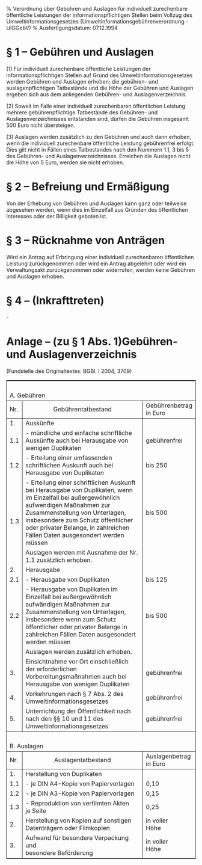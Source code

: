 % Verordnung über Gebühren und Auslagen für individuell zurechenbare öffentliche Leistungen der informationspflichtigen Stellen beim Vollzug des Umweltinformationsgesetzes  (Umweltinformationsgebührenverordnung - UIGGebV)
% Ausfertigungsdatum: 07.12.1994
 
# § 1 – Gebühren und Auslagen

(1) Für individuell zurechenbare öffentliche Leistungen der informationspflichtigen Stellen auf Grund des Umweltinformationsgesetzes werden Gebühren und Auslagen erhoben; die gebühren- und auslagenpflichtigen Tatbestände und die Höhe der Gebühren und Auslagen ergeben sich aus dem anliegenden Gebühren- und Auslagenverzeichnis.

(2) Soweit im Falle einer individuell zurechenbaren öffentlichen Leistung mehrere gebührenpflichtige Tatbestände des Gebühren- und Auslagenverzeichnisses entstanden sind, dürfen die Gebühren insgesamt 500 Euro nicht übersteigen.

(3) Auslagen werden zusätzlich zu den Gebühren und auch dann erhoben, wenn die individuell zurechenbare öffentliche Leistung gebührenfrei erfolgt. Dies gilt nicht in Fällen eines Tatbestandes nach den Nummern 1.1, 3 bis 5 des Gebühren- und Auslagenverzeichnisses. Erreichen die Auslagen nicht die Höhe von 5 Euro, werden sie nicht erhoben.

# § 2 – Befreiung und Ermäßigung

Von der Erhebung von Gebühren und Auslagen kann ganz oder teilweise abgesehen werden, wenn dies im Einzelfall aus Gründen des öffentlichen Interesses oder der Billigkeit geboten ist.

# § 3 – Rücknahme von Anträgen

Wird ein Antrag auf Erbringung einer individuell zurechenbaren öffentlichen Leistung zurückgenommen oder wird ein Antrag abgelehnt oder wird ein Verwaltungsakt zurückgenommen oder widerrufen, werden keine Gebühren und Auslagen erhoben.

# § 4 – (Inkrafttreten)

\-

# Anlage – (zu § 1 Abs. 1)Gebühren- und Auslagenverzeichnis

(Fundstelle des Originaltextes: BGBl. I 2004, 3709)

  

<table style="border-collapse: collapse;border-top: 0.5pt solid ; border-bottom: 0.5pt solid ; border-left: 0.5pt solid ; border-right: 0.5pt solid ; ">
<colgroup>
<col style="width: 5%" />
<col style="width: 76%" />
<col style="width: 20%" />
</colgroup>
<tbody data-valign="top">
<tr class="odd">
<td colspan="3" data-valign="top"> </td>
</tr>
<tr class="even" style="border-bottom: 0.5pt solid ; ">
<td colspan="3" style="border-bottom: 0.5pt solid" data-valign="top">A. Gebühren</td>
</tr>
<tr class="odd" style="border-bottom: 0.5pt solid ; ">
<td style="border-right: 0.5pt solid; border-bottom: 0.5pt solid" data-valign="top">Nr.</td>
<td style="text-align: center; border-right: 0.5pt solid; border-bottom: 0.5pt solid;" data-valign="top">Gebührentatbestand</td>
<td style="border-bottom: 0.5pt solid" data-valign="top">Gebührenbetrag in Euro</td>
</tr>
<tr class="even">
<td style="border-right: 0.5pt solid" data-valign="top">1.</td>
<td style="border-right: 0.5pt solid" data-valign="top">Auskünfte</td>
<td data-valign="top"> </td>
</tr>
<tr class="odd">
<td style="border-right: 0.5pt solid" data-valign="top">1.1</td>
<td style="border-right: 0.5pt solid" data-valign="top">- mündliche und einfache schriftliche Auskünfte auch bei Herausgabe von wenigen Duplikaten</td>
<td data-valign="top">gebührenfrei</td>
</tr>
<tr class="even">
<td style="border-right: 0.5pt solid" data-valign="top">1.2</td>
<td style="border-right: 0.5pt solid" data-valign="top">- Erteilung einer umfassenden schriftlichen Auskunft auch bei Herausgabe von Duplikaten</td>
<td data-valign="top">bis 250</td>
</tr>
<tr class="odd">
<td rowspan="2" style="border-right: 0.5pt solid" data-valign="top">1.3</td>
<td style="border-right: 0.5pt solid" data-valign="top">- Erteilung einer schriftlichen Auskunft bei Herausgabe von Duplikaten, wenn im Einzelfall bei außergewöhnlich aufwendigen Maßnahmen zur Zusammenstellung von Unterlagen, insbesondere zum Schutz öffentlicher oder privater Belange, in zahlreichen Fällen Daten ausgesondert werden müssen</td>
<td data-valign="top">bis 500</td>
</tr>
<tr class="even">
<td style="border-right: 0.5pt solid" data-valign="top">Auslagen werden mit Ausnahme der Nr. 1.1 zusätzlich erhoben.</td>
<td data-valign="top"> </td>
</tr>
<tr class="odd">
<td style="border-right: 0.5pt solid" data-valign="top">2.</td>
<td style="border-right: 0.5pt solid" data-valign="top">Herausgabe</td>
<td data-valign="top"> </td>
</tr>
<tr class="even">
<td style="border-right: 0.5pt solid" data-valign="top">2.1</td>
<td style="border-right: 0.5pt solid" data-valign="top">- Herausgabe von Duplikaten</td>
<td data-valign="top">bis 125</td>
</tr>
<tr class="odd">
<td style="border-right: 0.5pt solid" data-valign="top">2.2</td>
<td style="border-right: 0.5pt solid" data-valign="top">- Herausgabe von Duplikaten im Einzelfall bei außergewöhnlich aufwändigen Maßnahmen zur Zusammenstellung von Unterlagen, insbesondere wenn zum Schutz öffentlicher oder privater Belange in zahlreichen Fällen Daten ausgesondert werden müssen</td>
<td data-valign="top">bis 500</td>
</tr>
<tr class="even">
<td style="border-right: 0.5pt solid" data-valign="top"> </td>
<td style="border-right: 0.5pt solid" data-valign="top">Auslagen werden zusätzlich erhoben.</td>
<td data-valign="top"> </td>
</tr>
<tr class="odd">
<td style="border-right: 0.5pt solid" data-valign="top">3.</td>
<td style="border-right: 0.5pt solid" data-valign="top">Einsichtnahme vor Ort einschließlich der erforderlichen Vorbereitungsmaßnahmen auch bei Herausgabe von wenigen Duplikaten</td>
<td data-valign="top">gebührenfrei</td>
</tr>
<tr class="even">
<td style="border-right: 0.5pt solid" data-valign="top">4.</td>
<td style="border-right: 0.5pt solid" data-valign="top">Vorkehrungen nach § 7 Abs. 2 des Umweltinformationsgesetzes</td>
<td data-valign="top">gebührenfrei</td>
</tr>
<tr class="odd" style="border-bottom: 0.5pt solid ; ">
<td style="border-right: 0.5pt solid; border-bottom: 0.5pt solid" data-valign="top">5.</td>
<td style="border-right: 0.5pt solid; border-bottom: 0.5pt solid" data-valign="top">Unterrichtung der Öffentlichkeit nach nach den §§ 10 und 11 des Umweltinformationsgesetzes</td>
<td style="border-bottom: 0.5pt solid" data-valign="top">gebührenfrei</td>
</tr>
<tr class="even">
<td colspan="3" data-valign="top"> </td>
</tr>
<tr class="odd" style="border-bottom: 0.5pt solid ; ">
<td colspan="3" style="border-bottom: 0.5pt solid" data-valign="top">B. Auslagen</td>
</tr>
<tr class="even" style="border-bottom: 0.5pt solid ; ">
<td style="border-right: 0.5pt solid; border-bottom: 0.5pt solid" data-valign="top">Nr.</td>
<td style="text-align: center; border-right: 0.5pt solid; border-bottom: 0.5pt solid;" data-valign="top">Auslagentatbestand</td>
<td style="border-bottom: 0.5pt solid" data-valign="top">Auslagenbetrag in Euro</td>
</tr>
<tr class="odd">
<td style="border-right: 0.5pt solid" data-valign="top">1.</td>
<td style="border-right: 0.5pt solid" data-valign="top">Herstellung von Duplikaten</td>
<td data-valign="top"> </td>
</tr>
<tr class="even">
<td style="border-right: 0.5pt solid" data-valign="top">1.1</td>
<td style="border-right: 0.5pt solid" data-valign="top">- je DIN A4-Kopie von Papiervorlagen</td>
<td data-valign="top">0,10</td>
</tr>
<tr class="odd">
<td style="border-right: 0.5pt solid" data-valign="top">1.2</td>
<td style="border-right: 0.5pt solid" data-valign="top">- je DIN A3-Kopie von Papiervorlagen</td>
<td data-valign="top">0,15</td>
</tr>
<tr class="even">
<td style="border-right: 0.5pt solid" data-valign="top">1.3</td>
<td style="border-right: 0.5pt solid" data-valign="top">- Reproduktion von verfilmten Akten<br />
je Seite</td>
<td data-valign="top">0,25</td>
</tr>
<tr class="odd">
<td style="border-right: 0.5pt solid" data-valign="top">2.</td>
<td style="border-right: 0.5pt solid" data-valign="top">Herstellung von Kopien auf sonstigen<br />
Datenträgern oder Filmkopien</td>
<td data-valign="top">in voller<br />
Höhe</td>
</tr>
<tr class="even">
<td style="border-right: 0.5pt solid" data-valign="top">3.</td>
<td style="border-right: 0.5pt solid" data-valign="top">Aufwand für besondere Verpackung und<br />
besondere Beförderung</td>
<td data-valign="top">in voller<br />
Höhe</td>
</tr>
</tbody>
</table>

